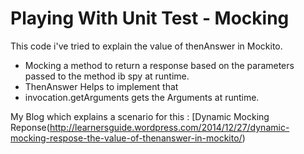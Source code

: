 # Playing With Unit Test - Mocking

This code i've tried to explain the value of thenAnswer in Mockito.

* Mocking a method to return a response based on the parameters passed to the method ib spy at runtime.
* ThenAnswer Helps to implement that
* invocation.getArguments gets the Arguments at runtime.

My Blog which explains a scenario for this : [Dynamic Mocking Reponse(http://learnersguide.wordpress.com/2014/12/27/dynamic-mocking-respose-the-value-of-thenanswer-in-mockito/)